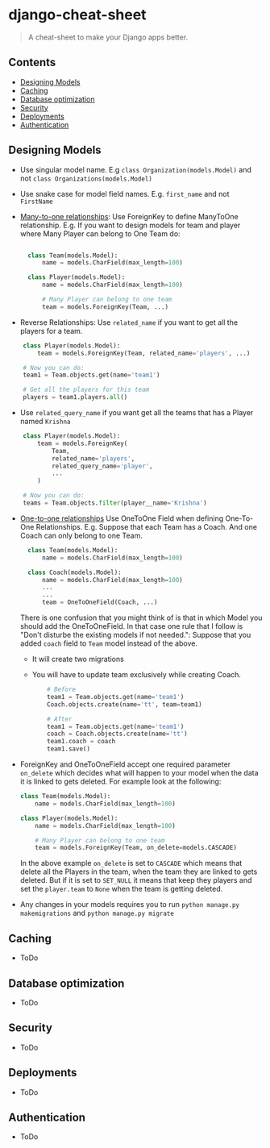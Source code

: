 # django-cheat-sheet
> A cheat-sheet to make your Django apps better.

## Contents

- [Designing Models](#designing-models)
- [Caching](#caching)
- [Database optimization](#database-optimization)
- [Security](#security)
- [Deployments](#deployments)
- [Authentication](#authentication)

## Designing Models

- Use singular model name. E.g `class Organization(models.Model)` and not `class Organizations(models.Model)`

- Use snake case for model field names. E.g. `first_name` and not `FirstName`

- [Many-to-one relationships](https://docs.djangoproject.com/en/3.0/topics/db/examples/many_to_one/): Use  ForeignKey to define ManyToOne relationship. E.g.
  If you want to design models for team and player where Many Player can belong to One Team do:

  ```python

    class Team(models.Model):
        name = models.CharField(max_length=100)

    class Player(models.Model):
        name = models.CharField(max_length=100)

        # Many Player can belong to one team
        team = models.ForeignKey(Team, ...)
  ```

- Reverse Relationships: Use `related_name` if you want to get all the players for a team.

```python
    class Player(models.Model):
        team = models.ForeignKey(Team, related_name='players', ...)

    # Now you can do:
    team1 = Team.objects.get(name='team1')

    # Get all the players for this team
    players = team1.players.all()
```

- Use `related_query_name` if you want get all the teams that has a Player named `Krishna`

```python
    class Player(models.Model):
        team = models.ForeignKey(
            Team,
            related_name='players',
            related_query_name='player',
            ...
        )

    # Now you can do:
    teams = Team.objects.filter(player__name='Krishna')
```

- [One-to-one relationships](https://docs.djangoproject.com/en/3.0/topics/db/examples/one_to_one/) Use OneToOne Field when defining One-To-One Relationships. E.g. Suppose that each Team has a Coach. And one Coach can only belong to one Team.

  ```python
    class Team(models.Model):
        name = models.CharField(max_length=100)

    class Coach(models.Model):
        name = models.CharField(max_length=100)
        ...
        ...
        team = OneToOneField(Coach, ...)
  ```

  There is one confusion that you might think of is that in which Model you should add the OneToOneField. In that case one rule that I follow is "Don't disturbe the existing models if not needed.":
  Suppose that you added `coach` field to `Team` model instead of the above.

  - It will create two migrations
  - You will have to update team exclusively while creating Coach.

    ```python
        # Before
        team1 = Team.objects.get(name='team1')
        Coach.objects.create(name='tt', team=team1)

        # After
        team1 = Team.objects.get(name='team1')
        coach = Coach.objects.create(name='tt')
        team1.coach = coach
        team1.save()
    ```

- ForeignKey and OneToOneField accept one required parameter `on_delete` which decides what will happen to your model when the data it is linked to gets deleted. For example look at the following:

    ```python
    class Team(models.Model):
        name = models.CharField(max_length=100)

    class Player(models.Model):
        name = models.CharField(max_length=100)

        # Many Player can belong to one team
        team = models.ForeignKey(Team, on_delete=models.CASCADE)
    ```

    In the above example `on_delete` is set to `CASCADE` which means that delete all the Players in the team, when the team they are linked to gets deleted. But if it is set to `SET_NULL` it means that keep they players and set the `player.team` to `None` when the team is getting deleted.

- Any changes in your models requires you to run `python manage.py makemigrations` and `python manage.py migrate`

## Caching

- ToDo

## Database optimization

- ToDo

## Security

- ToDo

## Deployments

- ToDo

## Authentication

- ToDo
